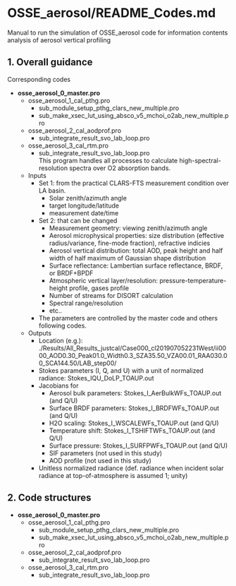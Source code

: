 # OSSE_aerosol/README_Codes.md

Manual to run the simulation of OSSE_aerosol code for information contents analysis of aerosol vertical profiling

## 1. Overall guidance 
Corresponding codes
- **osse_aerosol_0_master.pro**
  - osse_aerosol_1_cal_pthg.pro
    - sub_module_setup_pthg_clars_new_multiple.pro
    - sub_make_xsec_lut_using_absco_v5_mchoi_o2ab_new_multiple.pro
  - osse_aerosol_2_cal_aodprof.pro
    - sub_integrate_result_svo_lab_loop.pro
  - osse_aerosol_3_cal_rtm.pro
    - sub_integrate_result_svo_lab_loop.pro   
This program handles all processes to calculate high-spectral-resolution spectra over O2 absorption bands. 
  - Inputs
    - Set 1: from the practical CLARS-FTS measurement condition over LA basin.  
      - Solar zenith/azimuth angle
      - target longitude/latitude
      - measurement date/time
    - Set 2: that can be changed  
      - Measurement geometry: viewing zenith/azimuth angle
      - Aerosol microphysical properties: size distribution (effective radius/variance, fine-mode fraction), refractive indicies
      - Aerosol vertical distribution: total AOD, peak height and half width of half maximum of Gaussian shape distribution
      - Surface reflectance: Lambertian surface reflectance, BRDF, or BRDF+BPDF
      - Atmospheric vertical layer/resolution: pressure-temperature-height profile, gases profile
      - Number of streams for DISORT calculation 
      - Spectral range/resolution
      - etc..  
    - The parameters are controlled by the master code and others following codes.
  - Outputs
    - Location (e.g.): ./Results/All_Results_justcal/Case000_cl201907052231West/ii0000_AOD0.30_Peak01.0_Width0.3_SZA35.50_VZA00.01_RAA030.00_SCA144.50/LAB_step00/
    - Stokes parameters (I, Q, and U) with a unit of normalized radiance: Stokes_IQU_DoLP_TOAUP.out
    - Jacobians for 
      - Aerosol bulk parameters: Stokes_I_AerBulkWFs_TOAUP.out (and Q/U)
      - Surface BRDF parameters: Stokes_I_BRDFWFs_TOAUP.out (and Q/U)
      - H2O scaling: Stokes_I_WSCALEWFs_TOAUP.out (and Q/U)
      - Temperature shift: Stokes_I_TSHIFTWFs_TOAUP.out (and Q/U)
      - Surface pressure: Stokes_I_SURFPWFs_TOAUP.out (and Q/U)
      - SIF parameters (not used in this study)
      - AOD profile (not used in this study)
    - Unitless normalized radiance (def. radiance when incident solar radiance at top-of-atmosphere is assumed 1; unity)  
      
      
## 2. Code structures
- **osse_aerosol_0_master.pro**   
  - osse_aerosol_1_cal_pthg.pro
    - sub_module_setup_pthg_clars_new_multiple.pro
    - sub_make_xsec_lut_using_absco_v5_mchoi_o2ab_new_multiple.pro
  - osse_aerosol_2_cal_aodprof.pro
    - sub_integrate_result_svo_lab_loop.pro
  - osse_aerosol_3_cal_rtm.pro
    - sub_integrate_result_svo_lab_loop.pro   

  
